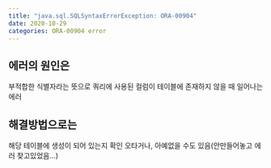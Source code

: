 ```yaml
---
title: "java.sql.SQLSyntaxErrorException: ORA-00904"
date: 2020-10-29
categories: ORA-00904 error
---
```





## 에러의 원인은

부적합한 식별자라는 뜻으로 쿼리에 사용된 컬럼이 테이블에 존재하지 않을 때 일어나는 에러

## 해결방법으로는

해당 테이블에 생성이 되어 있는지 확인 오타거나, 아예없을 수도 있음(안만들어놓고 에러 찾고있었음...)

